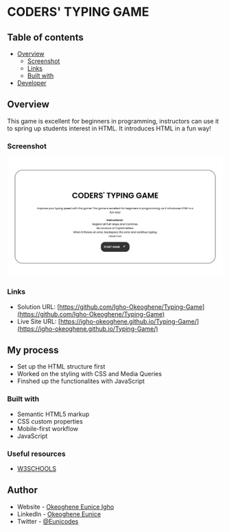 # CODERS' TYPING GAME

## Table of contents

- [Overview](#overview)
  - [Screenshot](#screenshot)
  - [Links](#links)
  - [Built with](#built-with)
- [Developer](#developer)

## Overview
This game is excellent for beginners in programming, instructors can use it to spring up students interest in HTML. It introduces HTML in a fun way!


### Screenshot

![Screenshot.png](./Screenshot.png)

### Links

- Solution URL: [https://github.com/Igho-Okeoghene/Typing-Game](https://github.com/Igho-Okeoghene/Typing-Game)
- Live Site URL: [https://igho-okeoghene.github.io/Typing-Game/](https://igho-okeoghene.github.io/Typing-Game/)

## My process

- Set up the HTML structure first
- Worked on the styling with CSS and Media Queries
- Finshed up the functionalites with JavaScript

### Built with

- Semantic HTML5 markup
- CSS custom properties
- Mobile-first workflow
- JavaScript

### Useful resources

- [W3SCHOOLS](https://www.w3schools.com)

## Author

- Website - [Okeoghene Eunice Igho](https://github.com/Igho-Okeoghene)
- LinkedIn - [Okeoghene Eunice](https://www.linkedin.com/in/okeoghene-eunice-igho)
- Twitter - [@Eunicodes](https://www.twitter.com/eunicodes)
